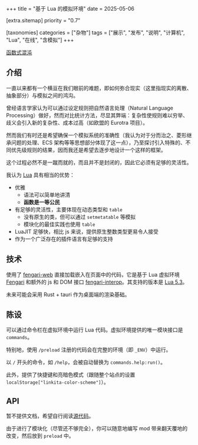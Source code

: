 +++
title = "基于 Lua 的模拟环境"
date = 2025-05-06

[extra.sitemap]
priority = "0.7"

[taxonomies]
categories = ["杂物"]
tags = ["展示", "发布", "说明", "计算机", "Lua", "在线", "含模拟"]
+++

[函数式混沌](/chaos/)

## 介绍
一直以来都有一个横亘在我们眼前的难题，即如何弥合现实（这里指现实的离散、抽象部分）与模拟之间的鸿沟。

曾经语言学家认为可以通过设定规则把自然语言处理（Natural Language Processing）做好，然而对比统计方法，尽显其弊端：复杂性使规则难以穷举、歧义会引入新的复杂性、成本过高（如欧盟的 Eurotra 项目）。

然而我们有时还是希望确保一个模拟系统的准确性（我认为对于分而治之、菱形继承问题的处理、ECS 架构等等思想部分体现了这一点），乃至探讨引入特殊的、不同优先级规则的结果，因而我还是希望去逐步地设计一个这样的框架。

这个过程必然不是一蹴而就的，而且并不是封闭的，因此它必须有足够的灵活性。

我认为 [Lua](https://www.lua.org/) 具有相当的优势：
- 优雅
	- 语法可以简单地讲清
	- **函数是一等公民**
- 有足够的灵活性，主要体现在动态类型和 `table`
	- 没有原生的类，但可以通过 `setmetatable` 等模拟
	- 模块化的最佳实践也使用 `table`
- LuaJIT 足够快，相比 js 来说，提供原生整数类型更易令人接受
- 作为一个广泛存在的插件语言有足够的支持

## 技术
使用了 [fengari-web](https://github.com/fengari-lua/fengari-web) 直接加载嵌入在页面中的代码，它是基于 Lua 虚拟环境 [Fengari](https://fengari.io/) 和额外的 js 和 DOM 接口 [fengari-interop](https://github.com/fengari-lua/fengari-interop)。其支持的版本是 [Lua 5.3](https://www.lua.org/manual/5.3/manual.html)。

未来可能会采用 Rust + tauri 作为桌面端的渲染基础。

## 陈设
可以通过命令栏在虚拟环境中运行 Lua 代码。虚拟环境提供的唯一模块接口是 `commands`。

特别地，使用 `/preload` 注册的代码会在完整的环境（即 `_ENV`）中运行。

以 `/` 开头的命令，如 `/help`，会被自动替换为 `commands.help:run()`。

此外，提供了快捷键和亮暗色模式（跟随整个站点的设置 `localStorage["linkita-color-scheme"]`）。

## API
暂不提供文档，希望自行阅读[源代码](https://github.com/Rratic/rratic.github.io/tree/main/static/chaos)。

由于进行了模块化（尽管还不够完全），你可以随意地编写 mod 带来翻天覆地的改变，然后放到 `preload` 中。
